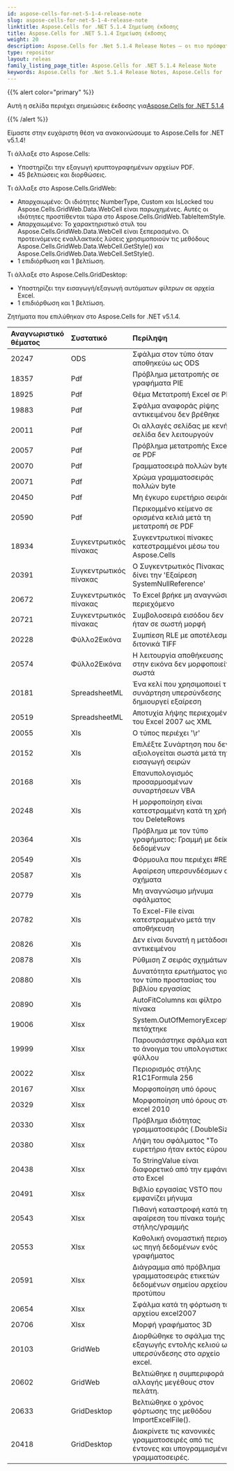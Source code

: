 ```yaml
---
id: aspose-cells-for-net-5-1-4-release-note
slug: aspose-cells-for-net-5-1-4-release-note
linktitle: Aspose.Cells for .NET 5.1.4 Σημείωση έκδοσης
title: Aspose.Cells for .NET 5.1.4 Σημείωση έκδοσης
weight: 20
description: Aspose.Cells for .Net 5.1.4 Release Notes – οι πιο πρόσφατες βελτιώσεις, νέες δυνατότητες και επιδιορθώσεις
type: repositor
layout: releas
family_listing_page_title: Aspose.Cells for .NET 5.1.4 Release Note
keywords: Aspose.Cells for .Net 5.1.4 Release Notes, Aspose.Cells for .Net 5.1.4 updates and fixe
---
```

{{% alert color="primary" %}} 

 Αυτή η σελίδα περιέχει σημειώσεις έκδοσης για[Aspose.Cells for .NET 5.1.4](https://releases.aspose.com/cells/net/new-releases/aspose.cells-for-.net-5.1.4/)

{{% /alert %}} 

 Είμαστε στην ευχάριστη θέση να ανακοινώσουμε το Aspose.Cells for .NET v5.1.4!

 Τι άλλαξε στο Aspose.Cells:

- Υποστηρίζει την εξαγωγή κρυπτογραφημένων αρχείων PDF.
- 45 βελτιώσεις και διορθώσεις.

 Τι άλλαξε στο Aspose.Cells.GridWeb:

- Απαρχαιωμένο: Οι ιδιότητες NumberType, Custom και IsLocked του Aspose.Cells.GridWeb.Data.WebCell είναι παρωχημένες. Αυτές οι ιδιότητες προστίθενται τώρα στο Aspose.Cells.GridWeb.TableItemStyle.
- Απαρχαιωμένο: Το χαρακτηριστικό στυλ του Aspose.Cells.GridWeb.Data.WebCell είναι ξεπερασμένο. Οι προτεινόμενες εναλλακτικές λύσεις χρησιμοποιούν τις μεθόδους Aspose.Cells.GridWeb.Data.WebCell.GetStyle() και Aspose.Cells.GridWeb.Data.WebCell.SetStyle().
- 1 επιδιόρθωση και 1 βελτίωση.



 Τι άλλαξε στο Aspose.Cells.GridDesktop:

- Υποστηρίζει την εισαγωγή/εξαγωγή αυτόματων φίλτρων σε αρχεία Excel.
- 1 επιδιόρθωση και 1 βελτίωση.

 Ζητήματα που επιλύθηκαν στο Aspose.Cells for .NET v5.1.4.

|**Αναγνωριστικό θέματος** |**Συστατικό** |**Περίληψη** |
| :- | :- | :- |
|20247 |ODS | Σφάλμα στον τύπο όταν αποθηκεύω ως ODS|
|18357 | Pdf| Πρόβλημα μετατροπής σε γραφήματα PIE|
|18925 | Pdf| Θέμα Μετατροπή Excel σε PDF|
|19883 | Pdf| Σφάλμα αναφοράς ρίψης αντικειμένου δεν βρέθηκε|
|20011 | Pdf| Οι αλλαγές σελίδας με κενή σελίδα δεν λειτουργούν|
|20057 | Pdf| Πρόβλημα μετατροπής Excel σε PDF|
|20070 | Pdf| Γραμματοσειρά πολλών byte|
|20071 | Pdf| Χρώμα γραμματοσειράς πολλών byte|
|20450 | Pdf| Μη έγκυρο ευρετήριο σειράς|
|20590 | Pdf| Περικομμένο κείμενο σε ορισμένα κελιά μετά τη μετατροπή σε PDF|
|18934 | Συγκεντρωτικός πίνακας| Συγκεντρωτικοί πίνακες κατεστραμμένοι μέσω του Aspose.Cells|
|20391 | Συγκεντρωτικός πίνακας| Ο Συγκεντρωτικός Πίνακας δίνει την 'Εξαίρεση SystemNullReference'|
|20672 | Συγκεντρωτικός πίνακας| Το Excel βρήκε μη αναγνώσιμο περιεχόμενο|
|20721 | Συγκεντρωτικός πίνακας| Συμβολοσειρά εισόδου δεν ήταν σε σωστή μορφή|
|20228 | Φύλλο2Εικόνα| Συμπίεση RLE με αποτέλεσμα διτονικά TIFF|
|20574 | Φύλλο2Εικόνα|Η λειτουργία αποθήκευσης στην εικόνα δεν μορφοποιείται σωστά|
|20181 |SpreadsheetML | Ένα κελί που χρησιμοποιεί τη συνάρτηση υπερσύνδεσης δημιουργεί εξαίρεση|
|20519 |SpreadsheetML | Αποτυχία λήψης περιεχομένου του Excel 2007 ως XML|
|20055 | Xls| Ο τύπος περιέχει '\r'|
|20152 | Xls| Επιλέξτε Συνάρτηση που δεν αξιολογείται σωστά μετά την εισαγωγή σειρών|
|20168 | Xls| Επανυπολογισμός προσαρμοσμένων συναρτήσεων VBA|
|20248 | Xls| Η μορφοποίηση είναι κατεστραμμένη κατά τη χρήση του DeleteRows|
|20364 | Xls| Πρόβλημα με τον τύπο γραφήματος: Γραμμή με δείκτη δεδομένων|
|20549 | Xls| Φόρμουλα που περιέχει #REF!|
|20587 | Xls| Αφαίρεση υπερσυνδέσμων από σχήματα|
|20779 | Xls| Μη αναγνώσιμο μήνυμα σφάλματος|
|20782 | Xls| Το Excel-File είναι κατεστραμμένο μετά την αποθήκευση|
|20826 | Xls| Δεν είναι δυνατή η μετάδοση αντικειμένου|
|20878 | Xls| Ρύθμιση Ζ σειράς σχημάτων|
|20880 | Xls| Δυνατότητα ερωτήματος για τον τύπο προστασίας του βιβλίου εργασίας|
|20890 | Xls| AutoFitColumns και φίλτρο πίνακα|
|19006 | Xlsx| System.OutOfMemoryException πετάχτηκε|
|19999 | Xlsx| Παρουσιάστηκε σφάλμα κατά το άνοιγμα του υπολογιστικού φύλλου|
|20022 | Xlsx| Περιορισμός στήλης R1C1Formula 256|
|20167 | Xlsx| Μορφοποίηση υπό όρους|
|20329 | Xlsx| Μορφοποίηση υπό όρους στο excel 2010|
|20330 | Xlsx| Πρόβλημα ιδιότητας γραμματοσειράς (.DoubleSize).|
|20380 | Xlsx|Λήψη του σφάλματος "Το ευρετήριο ήταν εκτός εύρους".|
|20438 | Xlsx| Το StringValue είναι διαφορετικό από την εμφάνιση στο Excel|
|20491 | Xlsx| Βιβλίο εργασίας VSTO που εμφανίζει μήνυμα|
|20543 | Xlsx| Πιθανή καταστροφή κατά την αφαίρεση του πίνακα τομής στήλης/γραμμής|
|20553 | Xlsx| Καθολική ονομαστική περιοχή ως πηγή δεδομένων ενός γραφήματος|
|20591 | Xlsx| Διάγραμμα από πρόβλημα γραμματοσειράς ετικετών δεδομένων σημείου αρχείου προτύπου|
|20654 | Xlsx| Σφάλμα κατά τη φόρτωση του αρχείου excel2007|
|20706 | Xlsx| Μορφή γραφήματος 3D|
|20103 | GridWeb| Διορθώθηκε το σφάλμα της εξαγωγής εντολής κελιού ως υπερσύνδεσης στο αρχείο excel.|
|20602 | GridWeb| Βελτιώθηκε η συμπεριφορά αλλαγής μεγέθους στον πελάτη.|
|20633 | GridDesktop| Βελτιώθηκε ο χρόνος φόρτωσης της μεθόδου ImportExcelFile().|
|20418 | GridDesktop| Διακρίνετε τις κανονικές γραμματοσειρές από τις έντονες και υπογραμμισμένες γραμματοσειρές.|

